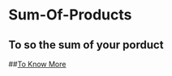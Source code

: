 # Sum-Of-Products
## To so the sum of your porduct 
##[To Know More](https://www.youtube.com/watch?v=sQ4xF-4IysM&t=20s)
